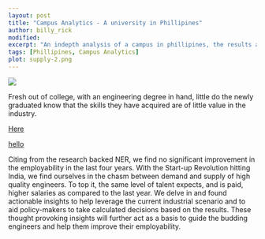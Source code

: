 ```yaml
---
layout: post
title: "Campus Analytics - A university in Phillipines"
author: billy_rick
modified:
excerpt: "An indepth analysis of a campus in phillipines, the results and suggested measures."
tags: [Phillipines, Campus Analytics]
plot: supply-2.png
---
```


<img src='{{site.url}}/images/supply-1.png'>

Fresh out of college, with an engineering degree in hand, little do the newly graduated know that 
the skills they have acquired are of little value in the industry.

<a href="http://google.com">Here</a>

[hello](http://google.com)

Citing from the research backed NER, we find no significant improvement in the employability in the last four years. With the Start-up Revolution hitting India, we find ourselves in the chasm between
demand and supply of high quality engineers. To top it, the same level of talent expects, and is paid, higher salaries as compared to the last year. We delve in and found actionable insights to help leverage the current industrial scenario and to aid policy-makers to take calculated decisions based on the results. These thought provoking insights will further act as a basis to guide the budding engineers and help them improve their employability.